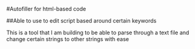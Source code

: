 #Autofiller for html-based code

##Able to use to edit script based around certain keywords

This is a tool that I am building to be able to parse through
a text file and change certain strings to other strings with
ease
